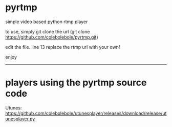 # pyrtmp
simple video based python rtmp player

to use, simply git clone the url (git clone https://github.com/colebolebole/pyrtmp.git)

edit the file. line 13 replace the rtmp url with your own!

enjoy

---

# players using the pyrtmp source code

Utunes: https://github.com/colebolebole/utunesplayer/releases/download/release/utunesplayer.py
